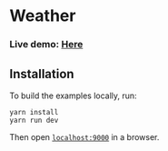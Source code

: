 # Weather 

### **Live demo:** [Here](https://aleksanderkakol.github.io/Weather-page/dist/)


## Installation
To build the examples locally, run:

```
yarn install
yarn run dev
```

Then open [`localhost:9000`](http://localhost:9000) in a browser.

 
